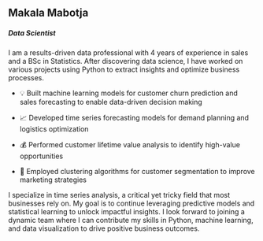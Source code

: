 ## Makala Mabotja
##### Data Scientist

I am a results-driven data professional with 4 years of experience in sales and a BSc in Statistics. After discovering data science, I have worked on various projects using Python to extract insights and optimize business processes. 

- 💡 Built machine learning models for customer churn prediction and sales forecasting to enable data-driven decision making

- 📈 Developed time series forecasting models for demand planning and logistics optimization 

- 💰 Performed customer lifetime value analysis to identify high-value opportunities

- 🧮 Employed clustering algorithms for customer segmentation to improve marketing strategies 

I specialize in time series analysis, a critical yet tricky field that most businesses rely on. My goal is to continue leveraging predictive models and statistical learning to unlock impactful insights. I look forward to joining a dynamic team where I can contribute my skills in Python, machine learning, and data visualization to drive positive business outcomes.
